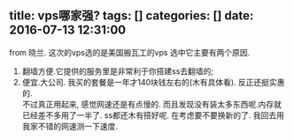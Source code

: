 title: vps哪家强?
tags: []
categories: []
date: 2016-07-13 12:31:00
---
from 晓兰.
这次的vps选的是美国搬瓦工的vps
选中它主要有两个原因.
1. 翻墙方便.它提供的服务里是非常利于你搭建ss去翻墙的;
2. 便宜.大公司. 我买的套餐是一年才140块钱左右的(木有具体看). 反正还挺实惠的.<br>
不过真正用起来, 感觉网速还是有点慢的.
而且发现没有装太多东西呢.内存就已经差不多用了一半了.
ss都还木有搭好呢.
在考虑要不要换新的了.
我回去用我家不错的网速测一下速度.